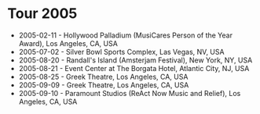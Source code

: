 # Tour 2005

* 2005-02-11 - Hollywood Palladium (MusiCares Person of the Year Award), Los Angeles, CA, USA
* 2005-07-02 - Silver Bowl Sports Complex, Las Vegas, NV, USA
* 2005-08-20 - Randall's Island (Amsterjam Festival), New York, NY, USA
* 2005-08-21 - Event Center at The Borgata Hotel, Atlantic City, NJ, USA
* 2005-08-25 - Greek Theatre, Los Angeles, CA, USA
* 2005-09-09 - Greek Theatre, Los Angeles, CA, USA
* 2005-09-10 - Paramount Studios (ReAct Now Music and Relief), Los Angeles, CA, USA